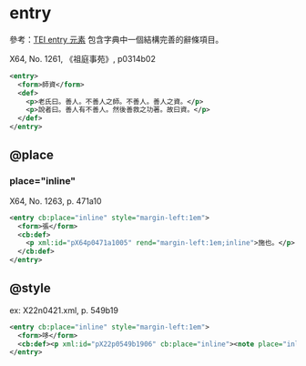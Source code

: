 # entry

參考：[TEI entry 元素](http://www.tei-c.org/release/doc/tei-p5-doc/zh-TW/html/ref-entry.html) 包含字典中一個結構完善的辭條項目。

X64, No. 1261, 《祖庭事苑》, p0314b02

```xml
<entry>
  <form>師資</form>
  <def>
    <p>老氏曰。善人。不善人之師。不善人。善人之資。</p>
    <p>說者曰。善人有不善人。然後善救之功著。故曰資。</p>
  </def>
</entry>
```

## @place

### place="inline"

X64, No. 1263, p. 471a10

```xml
<entry cb:place="inline" style="margin-left:1em">
  <form>張</form>
  <cb:def>
    <p xml:id="pX64p0471a1005" rend="margin-left:1em;inline">施也。</p>
  </cb:def>
</entry>
```

## @style

ex: X22n0421.xml, p. 549b19

```xml
<entry cb:place="inline" style="margin-left:1em">
  <form>哆</form>
  <cb:def><p xml:id="pX22p0549b1906" cb:place="inline"><note place="inline">音掇</note>。</p></cb:def>
</entry>
```
